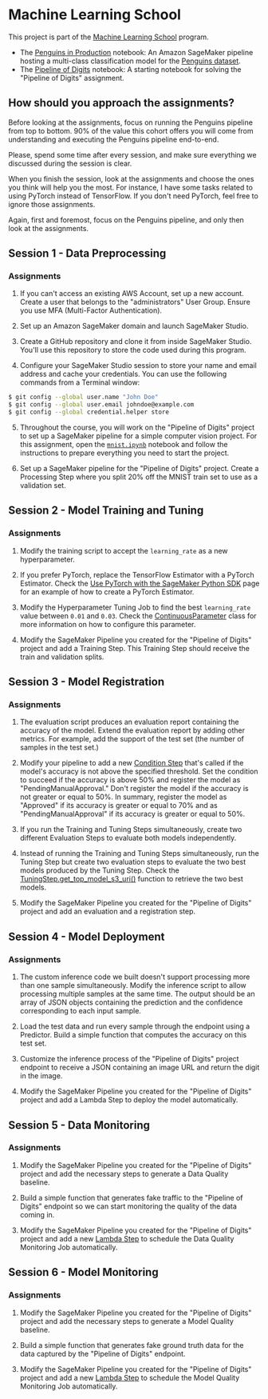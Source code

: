 # Machine Learning School

This project is part of the [Machine Learning School](https://www.ml.school) program.

* The [Penguins in Production](penguins-cohort.ipynb) notebook: An Amazon SageMaker pipeline hosting a multi-class classification model for the [Penguins dataset](https://www.kaggle.com/parulpandey/palmer-archipelago-antarctica-penguin-data).
* The [Pipeline of Digits](mnist/mnist.ipynb) notebook: A starting notebook for solving the "Pipeline of Digits" assignment.

## How should you approach the assignments?

Before looking at the assignments, focus on running the Penguins pipeline from top to bottom. 90% of the value this cohort offers you will come from understanding and executing the Penguins pipeline end-to-end.

Please, spend some time after every session, and make sure everything we discussed during the session is clear.

When you finish the session, look at the assignments and choose the ones you think will help you the most. For instance, I have some tasks related to using PyTorch instead of TensorFlow. If you don't need PyTorch, feel free to ignore those assignments.

Again, first and foremost, focus on the Penguins pipeline, and only then look at the assignments.

## Session 1 - Data Preprocessing

### Assignments

1. If you can't access an existing AWS Account, set up a new account. Create a user that belongs to the "administrators" User Group. Ensure you use MFA (Multi-Factor Authentication).

2. Set up an Amazon SageMaker domain and launch SageMaker Studio.

3. Create a GitHub repository and clone it from inside SageMaker Studio. You'll use this repository to store the code used during this program.

4. Configure your SageMaker Studio session to store your name and email address and cache your credentials. You can use the following commands from a Terminal window:

```bash
$ git config --global user.name "John Doe"
$ git config --global user.email johndoe@example.com
$ git config --global credential.helper store
```

5. Throughout the course, you will work on the "Pipeline of Digits" project to set up a SageMaker pipeline for a simple computer vision project. For this assignment, open the [`mnist.ipynb`](mnist/mnist.ipynb) notebook and follow the instructions to prepare everything you need to start the project.

6. Set up a SageMaker pipeline for the "Pipeline of Digits" project. Create a Processing Step where you split 20% off the MNIST train set to use as a validation set.


## Session 2 - Model Training and Tuning

### Assignments

1. Modify the training script to accept the `learning_rate` as a new hyperparameter.

2. If you prefer PyTorch, replace the TensorFlow Estimator with a PyTorch Estimator. Check the [Use PyTorch with the SageMaker Python SDK](https://sagemaker.readthedocs.io/en/stable/frameworks/pytorch/using_pytorch.html#create-an-estimator) page for an example of how to create a PyTorch Estimator.

3. Modify the Hyperparameter Tuning Job to find the best `learning_rate` value between `0.01` and `0.03`. Check the [ContinuousParameter](https://sagemaker.readthedocs.io/en/stable/api/training/parameter.html#sagemaker.parameter.ContinuousParameter) class for more information on how to configure this parameter.

4. Modify the SageMaker Pipeline you created for the "Pipeline of Digits" project and add a Training Step. This Training Step should receive the train and validation splits.


## Session 3 - Model Registration

### Assignments

1. The evaluation script produces an evaluation report containing the accuracy of the model. Extend the evaluation report by adding other metrics. For example, add the support of the test set (the number of samples in the test set.)

2. Modify your pipeline to add a new [Condition Step](https://docs.aws.amazon.com/sagemaker/latest/dg/build-and-manage-steps.html#step-type-condition) that's called if the model's accuracy is not above the specified threshold. Set the condition to succeed if the accuracy is above 50% and register the model as "PendingManualApproval." Don't register the model if the accuracy is not greater or equal to 50%. In summary, register the model as "Approved" if its accuracy is greater or equal to 70% and as "PendingManualApproval" if its accuracy is greater or equal to 50%.

3. If you run the Training and Tuning Steps simultaneously, create two different Evaluation Steps to evaluate both models independently.

4. Instead of running the Training and Tuning Steps simultaneously, run the Tuning Step but create two evaluation steps to evaluate the two best models produced by the Tuning Step. Check the [TuningStep.get_top_model_s3_uri()](https://sagemaker.readthedocs.io/en/stable/workflows/pipelines/sagemaker.workflow.pipelines.html#sagemaker.workflow.steps.TuningStep.get_top_model_s3_uri) function to retrieve the two best models.

5. Modify the SageMaker Pipeline you created for the "Pipeline of Digits" project and add an evaluation and a registration step.


## Session 4 - Model Deployment

### Assignments

1. The custom inference code we built doesn't support processing more than one sample simultaneously. Modify the inference script to allow processing multiple samples at the same time. The output should be an array of JSON objects containing the prediction and the confidence corresponding to each input sample.

2. Load the test data and run every sample through the endpoint using a Predictor. Build a simple function that computes the accuracy on this test set.

3. Customize the inference process of the "Pipeline of Digits" project endpoint to receive a JSON containing an image URL and return the digit in the image.

4. Modify the SageMaker Pipeline you created for the "Pipeline of Digits" project and add a Lambda Step to deploy the model automatically.


## Session 5 - Data Monitoring

### Assignments

1. Modify the SageMaker Pipeline you created for the "Pipeline of Digits" project and add the necessary steps to generate a Data Quality baseline.

2. Build a simple function that generates fake traffic to the "Pipeline of Digits" endpoint so we can start monitoring the quality of the data coming in.

3. Modify the SageMaker Pipeline you created for the "Pipeline of Digits" project and add a new [Lambda Step](https://docs.aws.amazon.com/sagemaker/latest/dg/build-and-manage-steps.html#step-type-lambda) to schedule the Data Quality Monitoring Job automatically.


## Session 6 - Model Monitoring

### Assignments

1. Modify the SageMaker Pipeline you created for the "Pipeline of Digits" project and add the necessary steps to generate a Model Quality baseline.

2. Build a simple function that generates fake ground truth data for the data captured by the "Pipeline of Digits" endpoint.

3. Modify the SageMaker Pipeline you created for the "Pipeline of Digits" project and add a new [Lambda Step](https://docs.aws.amazon.com/sagemaker/latest/dg/build-and-manage-steps.html#step-type-lambda) to schedule the Model Quality Monitoring Job automatically.

